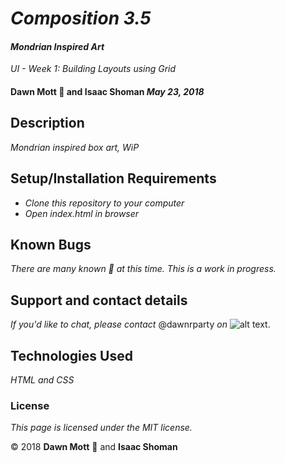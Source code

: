 <!-- Twitter icon from https://github.com/carlsednaoui/gitsocial -->
[1.1]: http://i.imgur.com/tXSoThF.png (twitter icon with padding)

# _Composition 3.5_

#### _Mondrian Inspired Art_
_UI - Week 1: Building Layouts using Grid_

#### **Dawn Mott** :sunrise_over_mountains: and **Isaac Shoman** _May 23, 2018_

## Description

_Mondrian inspired box art, WiP_


## Setup/Installation Requirements

* _Clone this repository to your computer_
* _Open index.html in browser_


## Known Bugs

_There are many known :bug: at this time. This is a work in progress._

## Support and contact details

_If you'd like to chat, please contact_ @dawnrparty _on_ ![alt text][1.1].

## Technologies Used

_HTML and CSS_

### License

*This page is licensed under the MIT license.*

&copy; 2018 **Dawn Mott** :sunrise_over_mountains: and **Isaac Shoman**
